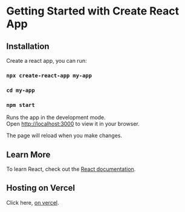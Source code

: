 # Getting Started with Create React App

## Installation

Create a react app, you can run:

### `npx create-react-app my-app`
### `cd my-app`
### `npm start`

Runs the app in the development mode.\
Open [http://localhost:3000](http://localhost:3000) to view it in your browser.

The page will reload when you make changes.

## Learn More

To learn React, check out the [React documentation](https://reactjs.org/).


## Hosting on Vercel

Click here, [on vercel](https://global-groupware-solution-ltd-project.vercel.app/).
